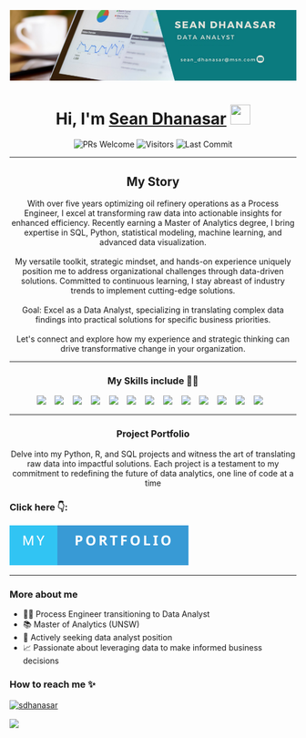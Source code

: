![name-banner](https://github.com/seandhan/seandhan/blob/main/banner.png)

<h1 align="center"><strong>Hi, I'm <a href="https://github.com/seandhan">Sean Dhanasar</a></strong>
    <img src="https://raw.githubusercontent.com/syedareehaquasar/syedareehaquasar/master/gifs/Hi.gif" height="35px" width="35px"></h1>

    
<p align="center">
    <img alt="PRs Welcome" src="https://img.shields.io/badge/PRs-welcome-brightgreen.svg?style=flat&logo=github)](https://github.com/seandhan")>
    <img alt="Visitors" src="https://komarev.com/ghpvc/?username=seandhan&style=flat&labelColor=black&logo=github&label=PROFILE+VIEWS&color=29bf12">
    <img alt="Last Commit" src="https://img.shields.io/github/last-commit/seandhan/seandhan?logo=markdown&label=LAST+UPDATE&color=29bf12&style=flat">
</p>

---

<h2 align="center"> My Story </h2>

<p align="center">
With over five years optimizing oil refinery operations as a Process Engineer, I excel at transforming raw data into actionable insights for enhanced efficiency. Recently earning a Master of Analytics degree, I bring expertise in SQL, Python, statistical modeling, machine learning, and advanced data visualization. <br><br> My versatile toolkit, strategic mindset, and hands-on experience uniquely position me to address organizational challenges through data-driven solutions. Committed to continuous learning, I stay abreast of industry trends to implement cutting-edge solutions. <br><br> Goal: Excel as a Data Analyst, specializing in translating complex data findings into practical solutions for specific business priorities. <br><br> Let's connect and explore how my experience and strategic thinking can drive transformative change in your organization.</p>

---

<h3 align="center">My Skills include 👨‍💻</h3>


<p align="center">
    <img src="https://img.shields.io/badge/python-%2314354C.svg?style=for-the-badge&logo=python&logoColor=ffdd54" />&nbsp;&nbsp;&nbsp;
    <img src="https://img.shields.io/badge/r-%23276DC3.svg?style=for-the-badge&logo=r&logoColor=white" />&nbsp;&nbsp;&nbsp;
    <img src="https://img.shields.io/badge/MySQL-00000F?style=for-the-badge&logo=mysql&logoColor=white" />&nbsp;&nbsp;&nbsp;
    <img src="https://img.shields.io/badge/postgres-%23316192.svg?style=for-the-badge&logo=postgresql&logoColor=white" />&nbsp;&nbsp;&nbsp;
    <img src="https://img.shields.io/badge/Microsoft%20SQL%20Server-CC2927?style=for-the-badge&logo=microsoft%20sql%20server&logoColor=white" />&nbsp;&nbsp;&nbsp;
    <img src="https://img.shields.io/badge/pandas-%23150458.svg?style=for-the-badge&logo=pandas&logoColor=white" />&nbsp;&nbsp;&nbsp;
    <img src="https://img.shields.io/badge/numpy-%23013243.svg?style=for-the-badge&logo=numpy&logoColor=white" />&nbsp;&nbsp;&nbsp;
    <img src="https://img.shields.io/badge/SciPy-%230C55A5.svg?style=for-the-badge&logo=scipy&logoColor=%white" />&nbsp;&nbsp;&nbsp;
    <img src="https://img.shields.io/badge/scikit--learn-%23F7931E.svg?style=for-the-badge&logo=scikit-learn&logoColor=white" />&nbsp;&nbsp;&nbsp;
    <img src="https://img.shields.io/badge/Plotly-239120?style=for-the-badge&logo=plotly&logoColor=white" />&nbsp;&nbsp;&nbsp;
    <img src="https://img.shields.io/badge/Jupyter-F37626.svg?&style=for-the-badge&logo=Jupyter&logoColor=white" />&nbsp;&nbsp;&nbsp;
    <img src="https://img.shields.io/badge/markdown-%23000000.svg?style=for-the-badge&logo=markdown&logoColor=white" />&nbsp;&nbsp;&nbsp;
    <img src="https://img.shields.io/badge/git%20-%23F05033.svg?&style=for-the-badge&logo=git&logoColor=white" />&nbsp;&nbsp;&nbsp;
</p>





---

<h3 align="center">Project Portfolio</h3>
<p align="center">Delve into my Python, R, and SQL projects and witness the art of translating raw data into impactful solutions. Each project is a testament to my commitment to redefining the future of data analytics, one line of code at a time</p>

<h3>Click here 👇:</h3>

[![My-Portfilio-.svg](https://github.com/seandhan/image_database/blob/main/My-Portfolio-.svg)](https://github.com/seandhan/My-Portfolio)




---

<h3>More about me</h3>

- 👨‍💻 Process Engineer transitioning to Data Analyst
- 📚 Master of Analytics (UNSW)
- 💼 Actively seeking data analyst position
- 📈 Passionate about leveraging data to make informed business decisions


<h3 align="left">How to reach me ✨</h3>
<p align="left">
<a href="https://linkedin.com/in/sdhanasar" target="blank"><img align="center" src="https://img.shields.io/badge/linkedin-%230077B5.svg?style=for-the-badge&logo=linkedin&logoColor=white" alt="sdhanasar" /></a>

<a href="mailto:sean_dhanasar@msn.com" target="blank"><img align="center" src="https://img.shields.io/badge/Microsoft_Outlook-0078D4?style=for-the-badge&logo=microsoft-outlook&logoColor=white" /></a>
